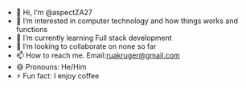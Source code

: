 - 👋 Hi, I’m @aspectZA27
- 👀 I’m interested in computer technology and how things works and functions
- 🌱 I’m currently learning Full stack development
- 💞️ I’m looking to collaborate on none so far
- 📫 How to reach me. Email:ruakruger@gmail.com
- 😄 Pronouns: He/Him
- ⚡ Fun fact: I enjoy coffee

<!---
aspectZA27/aspectZA27 is a ✨ special ✨ repository because its `README.md` (this file) appears on your GitHub profile.
You can click the Preview link to take a look at your changes.
--->
